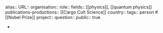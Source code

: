alias::
URL::
organisation::
role::
fields:: [[physics]], [[quantum physics]] 
publications-productions:: [[Cargo Cult Science]] 
country::
tags:: person #[[Nobel Prize]]
project::
question::
public:: true

-